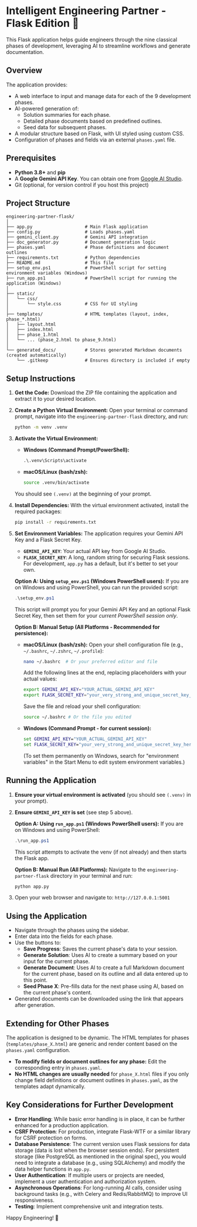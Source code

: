 # Intelligent Engineering Partner - Flask Edition 🤖

This Flask application helps guide engineers through the nine classical phases of development, leveraging AI to streamline workflows and generate documentation.

## Overview

The application provides:
- A web interface to input and manage data for each of the 9 development phases.
- AI-powered generation of:
    - Solution summaries for each phase.
    - Detailed phase documents based on predefined outlines.
    - Seed data for subsequent phases.
- A modular structure based on Flask, with UI styled using custom CSS.
- Configuration of phases and fields via an external `phases.yaml` file.

## Prerequisites

- **Python 3.8+** and **pip**
- A **Google Gemini API Key**. You can obtain one from [Google AI Studio](https://aistudio.google.com/app/apikey).
- Git (optional, for version control if you host this project)

## Project Structure

```
engineering-partner-flask/
│
├── app.py                    # Main Flask application
├── config.py                 # Loads phases.yaml
├── gemini_client.py          # Gemini API integration
├── doc_generator.py          # Document generation logic
├── phases.yaml               # Phase definitions and document outlines
├── requirements.txt          # Python dependencies
├── README.md                 # This file
├── setup_env.ps1             # PowerShell script for setting environment variables (Windows)
├── run_app.ps1               # PowerShell script for running the application (Windows)
│
├── static/
│   └── css/
│       └── style.css         # CSS for UI styling
│
├── templates/                # HTML templates (layout, index, phase_*.html)
│   ├── layout.html
│   ├── index.html
│   ├── phase_1.html
│   └── ... (phase_2.html to phase_9.html)
│
└── generated_docs/           # Stores generated Markdown documents (created automatically)
    └── .gitkeep              # Ensures directory is included if empty
```

## Setup Instructions

1.  **Get the Code:**
    Download the ZIP file containing the application and extract it to your desired location.

2.  **Create a Python Virtual Environment:**
    Open your terminal or command prompt, navigate into the `engineering-partner-flask` directory, and run:
    ```bash
    python -m venv .venv
    ```

3.  **Activate the Virtual Environment:**
    -   **Windows (Command Prompt/PowerShell):**
        ```cmd
        .\.venv\Scripts\activate
        ```
    -   **macOS/Linux (bash/zsh):**
        ```bash
        source .venv/bin/activate
        ```
    You should see `(.venv)` at the beginning of your prompt.

4.  **Install Dependencies:**
    With the virtual environment activated, install the required packages:
    ```bash
    pip install -r requirements.txt
    ```

5.  **Set Environment Variables:**
    The application requires your Gemini API Key and a Flask Secret Key.

    *   **`GEMINI_API_KEY`**: Your actual API key from Google AI Studio.
    *   **`FLASK_SECRET_KEY`**: A long, random string for securing Flask sessions. For development, `app.py` has a default, but it's better to set your own.

    **Option A: Using `setup_env.ps1` (Windows PowerShell users):**
    If you are on Windows and using PowerShell, you can run the provided script:
    ```powershell
    .\setup_env.ps1
    ```
    This script will prompt you for your Gemini API Key and an optional Flask Secret Key, then set them for your *current PowerShell session only*.

    **Option B: Manual Setup (All Platforms - Recommended for persistence):**

    *   **macOS/Linux (bash/zsh):**
        Open your shell configuration file (e.g., `~/.bashrc`, `~/.zshrc`, `~/.profile`):
        ```bash
        nano ~/.bashrc  # Or your preferred editor and file
        ```
        Add the following lines at the end, replacing placeholders with your actual values:
        ```bash
        export GEMINI_API_KEY="YOUR_ACTUAL_GEMINI_API_KEY"
        export FLASK_SECRET_KEY="your_very_strong_and_unique_secret_key_here"
        ```
        Save the file and reload your shell configuration:
        ```bash
        source ~/.bashrc # Or the file you edited
        ```

    *   **Windows (Command Prompt - for current session):**
        ```cmd
        set GEMINI_API_KEY="YOUR_ACTUAL_GEMINI_API_KEY"
        set FLASK_SECRET_KEY="your_very_strong_and_unique_secret_key_here"
        ```
        (To set them permanently on Windows, search for "environment variables" in the Start Menu to edit system environment variables.)

## Running the Application

1.  **Ensure your virtual environment is activated** (you should see `(.venv)` in your prompt).
2.  **Ensure `GEMINI_API_KEY` is set** (see step 5 above).

    **Option A: Using `run_app.ps1` (Windows PowerShell users):**
    If you are on Windows and using PowerShell:
    ```powershell
    .\run_app.ps1
    ```
    This script attempts to activate the venv (if not already) and then starts the Flask app.

    **Option B: Manual Run (All Platforms):**
    Navigate to the `engineering-partner-flask` directory in your terminal and run:
    ```bash
    python app.py
    ```

3.  Open your web browser and navigate to: `http://127.0.0.1:5001`

## Using the Application

-   Navigate through the phases using the sidebar.
-   Enter data into the fields for each phase.
-   Use the buttons to:
    -   **Save Progress**: Saves the current phase's data to your session.
    -   **Generate Solution**: Uses AI to create a summary based on your input for the current phase.
    -   **Generate Document**: Uses AI to create a full Markdown document for the current phase, based on its outline and all data entered up to this point.
    -   **Seed Phase X**: Pre-fills data for the next phase using AI, based on the current phase's content.
-   Generated documents can be downloaded using the link that appears after generation.

## Extending for Other Phases

The application is designed to be dynamic. The HTML templates for phases (`templates/phase_X.html`) are generic and render content based on the `phases.yaml` configuration.

-   **To modify fields or document outlines for any phase:** Edit the corresponding entry in `phases.yaml`.
-   **No HTML changes are usually needed** for `phase_X.html` files if you only change field definitions or document outlines in `phases.yaml`, as the templates adapt dynamically.

## Key Considerations for Further Development

*   **Error Handling**: While basic error handling is in place, it can be further enhanced for a production application.
*   **CSRF Protection**: For production, integrate Flask-WTF or a similar library for CSRF protection on forms.
*   **Database Persistence**: The current version uses Flask sessions for data storage (data is lost when the browser session ends). For persistent storage (like PostgreSQL as mentioned in the original spec), you would need to integrate a database (e.g., using SQLAlchemy) and modify the data helper functions in `app.py`.
*   **User Authentication**: If multiple users or projects are needed, implement a user authentication and authorization system.
*   **Asynchronous Operations**: For long-running AI calls, consider using background tasks (e.g., with Celery and Redis/RabbitMQ) to improve UI responsiveness.
*   **Testing**: Implement comprehensive unit and integration tests.

Happy Engineering! 🚀
